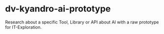 # dv-kyandro-ai-prototype
Research about a specific Tool, Library or API about AI with a raw prototype for IT-Exploration.
